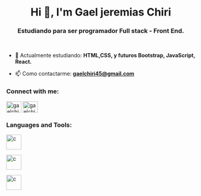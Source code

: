<h1 align="center">Hi 👋, I'm Gael jeremias Chiri</h1>
<h3 align="center">Estudiando para ser programador Full stack - Front End.</h3>

<br>

- 🌱 Actualmente estudiando: **HTML,CSS, y futuros Bootstrap, JavaScript, React.**

- 📫 Como contactarme: **gaelchiri45@gmail.com**

<h3 align="left">Connect with me:</h3>
<p align="left">
<a href="https://twitter.com/ychir11" target="blank"><img align="center" src="https://raw.githubusercontent.com/rahuldkjain/github-profile-readme-generator/master/src/images/icons/Social/twitter.svg" alt="gaelchiri" height="30" width="40" /></a>
<a href="https://www.instagram.com/_gaelchiri_/" target="blank"><img align="center" src="https://raw.githubusercontent.com/rahuldkjain/github-profile-readme-generator/master/src/images/icons/Social/instagram.svg" alt="gaelchiri" height="30" width="40" /></a>

<h3 align="left">Languages and Tools:</h3>
<p align="left" <a href="https://lenguajehtml.com/html/" target="_blank" rel="noreferrer"> <img align="center" src="https://upload.wikimedia.org/wikipedia/commons/thumb/6/61/HTML5_logo_and_wordmark.svg/2048px-HTML5_logo_and_wordmark.svg.png" alt="c" width="40" height="40"/> </a>
<br>
<p align="left"> <a href="https://lenguajecss.com/css/" target="_blank" rel="noreferrer"> <img align="center" src="https://upload.wikimedia.org/wikipedia/commons/thumb/d/d5/CSS3_logo_and_wordmark.svg/1200px-CSS3_logo_and_wordmark.svg.png" alt="c" width="40" height="40"/> </a>
<br>
<p align="left"> <a href="https://getbootstrap.com/" target="_blank" rel="noreferrer"> <img align="center" src="https://upload.wikimedia.org/wikipedia/commons/thumb/b/b2/Bootstrap_logo.svg/1280px-Bootstrap_logo.svg.png" alt="c" width="40" height="40"/> </a>


</p>
